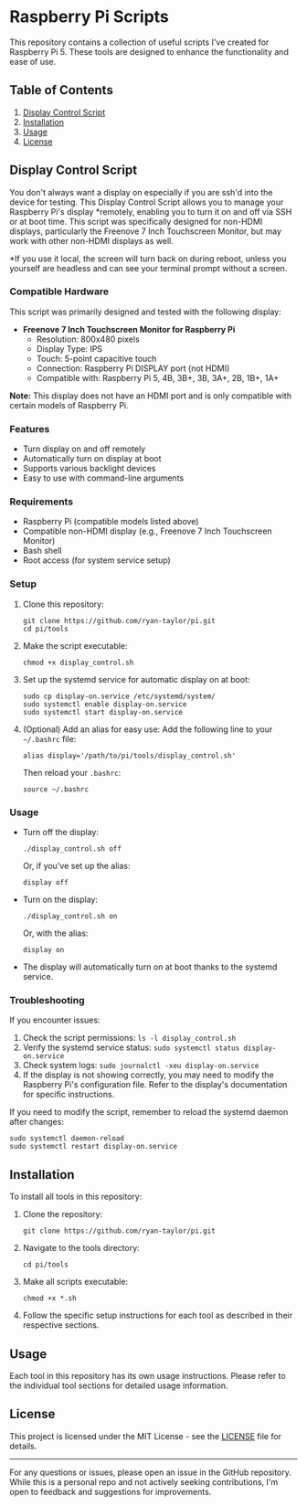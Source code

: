 # Raspberry Pi Scripts

This repository contains a collection of useful scripts I've created for Raspberry Pi 5. These tools are designed to enhance the functionality and ease of use.

## Table of Contents
1. [Display Control Script](#display-control-script)
3. [Installation](#installation)
4. [Usage](#usage)
5. [License](#license)

## Display Control Script

You don't always want a display on especially if you are ssh'd into the device for testing. This Display Control Script allows you to manage your Raspberry Pi's display *remotely, enabling you to turn it on and off via SSH or at boot time. This script was specifically designed for non-HDMI displays, particularly the Freenove 7 Inch Touchscreen Monitor, but may work with other non-HDMI displays as well.

*If you use it local, the screen will turn back on during reboot, unless you yourself are headless and can see your terminal prompt without a screen.

### Compatible Hardware

This script was primarily designed and tested with the following display:

- **Freenove 7 Inch Touchscreen Monitor for Raspberry Pi**
  - Resolution: 800x480 pixels
  - Display Type: IPS
  - Touch: 5-point capacitive touch
  - Connection: Raspberry Pi DISPLAY port (not HDMI)
  - Compatible with: Raspberry Pi 5, 4B, 3B+, 3B, 3A+, 2B, 1B+, 1A+

**Note:** This display does not have an HDMI port and is only compatible with certain models of Raspberry Pi.

### Features

- Turn display on and off remotely
- Automatically turn on display at boot
- Supports various backlight devices
- Easy to use with command-line arguments

### Requirements

- Raspberry Pi (compatible models listed above)
- Compatible non-HDMI display (e.g., Freenove 7 Inch Touchscreen Monitor)
- Bash shell
- Root access (for system service setup)

### Setup

1. Clone this repository:
   ```
   git clone https://github.com/ryan-taylor/pi.git
   cd pi/tools
   ```

2. Make the script executable:
   ```
   chmod +x display_control.sh
   ```

3. Set up the systemd service for automatic display on at boot:
   ```
   sudo cp display-on.service /etc/systemd/system/
   sudo systemctl enable display-on.service
   sudo systemctl start display-on.service
   ```

4. (Optional) Add an alias for easy use:
   Add the following line to your `~/.bashrc` file:
   ```
   alias display='/path/to/pi/tools/display_control.sh'
   ```
   Then reload your `.bashrc`:
   ```
   source ~/.bashrc
   ```

### Usage

- Turn off the display:
  ```
  ./display_control.sh off
  ```
  Or, if you've set up the alias:
  ```
  display off
  ```

- Turn on the display:
  ```
  ./display_control.sh on
  ```
  Or, with the alias:
  ```
  display on
  ```

- The display will automatically turn on at boot thanks to the systemd service.

### Troubleshooting

If you encounter issues:

1. Check the script permissions: `ls -l display_control.sh`
2. Verify the systemd service status: `sudo systemctl status display-on.service`
3. Check system logs: `sudo journalctl -xeu display-on.service`
4. If the display is not showing correctly, you may need to modify the Raspberry Pi's configuration file. Refer to the display's documentation for specific instructions.

If you need to modify the script, remember to reload the systemd daemon after changes:
```
sudo systemctl daemon-reload
sudo systemctl restart display-on.service
```

## Installation

To install all tools in this repository:

1. Clone the repository:
   ```
   git clone https://github.com/ryan-taylor/pi.git
   ```

2. Navigate to the tools directory:
   ```
   cd pi/tools
   ```

3. Make all scripts executable:
   ```
   chmod +x *.sh
   ```

4. Follow the specific setup instructions for each tool as described in their respective sections.

## Usage

Each tool in this repository has its own usage instructions. Please refer to the individual tool sections for detailed usage information.

## License

This project is licensed under the MIT License - see the [LICENSE](LICENSE) file for details.

---

For any questions or issues, please open an issue in the GitHub repository. While this is a personal repo and not actively seeking contributions, I'm open to feedback and suggestions for improvements.
